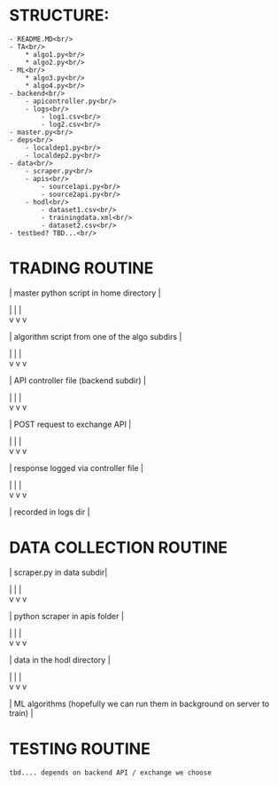 STRUCTURE:
==========
```
- README.MD<br/>
- TA<br/>
	* algo1.py<br/>
	* algo2.py<br/>
- ML<br/>
	* algo3.py<br/>
	* algo4.py<br/>
- backend<br/>
	- apicontroller.py<br/>
	- logs<br/>
		- log1.csv<br/>
		- log2.csv<br/>
- master.py<br/>
- deps<br/>
	- localdep1.py<br/>
	- localdep2.py<br/>
- data<br/>
	- scraper.py<br/>
	- apis<br/>
		- source1api.py<br/>
 		- source2api.py<br/>
	- hodl<br/>
		- dataset1.csv<br/>
		- trainingdata.xml<br/> 
		- dataset2.csv<br/>
- testbed? TBD...<br/>
```

TRADING ROUTINE
===============
| master python script in home directory |

 | | |<br/>
 v v v 

| algorithm script from one of the algo subdirs |

 | | |<br/>
 v v v 

| API controller file (backend subdir) | 

 | | |<br/>
 v v v

| POST request to exchange API |

 | | |<br/>
 v v v

| response logged via controller file |

 | | |<br/>
 v v v

| recorded in logs dir |


DATA COLLECTION ROUTINE
=======================

| scraper.py in data subdir|

 | | |<br/>
 v v v

| python scraper in apis folder |

 | | |<br/>
 v v v

| data in the hodl directory |

 | | |<br/>
 v v v 

| ML algorithms (hopefully we can run them in background on server to train) | 


TESTING ROUTINE
===============

	tbd.... depends on backend API / exchange we choose


